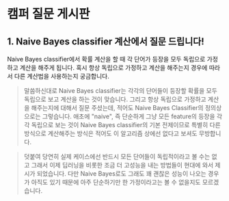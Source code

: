 # 캠퍼 질문 게시판

## 1. Naive Bayes classifier 계산에서 질문 드립니다!

Naive Bayes classifier에서 확률 계산을 할 때 각 단어가 등장을 모두 독립으로 가정하고 계산을 해주게 됩니다. 혹시 항상 독립으로 가정하고 계산을 해주는지 경우에 따라서 다른 계산법을 사용하는지 궁금합니다.



> 말씀하신대로 Naive Bayes classifier는 각각의 단어들이 등장할 확률을 모두 독립으로 보고 계산을 하는 것이 맞습니다. 그리고 항상 독립으로 가정하고 계산을 해주는지에 대해서 질문 주셨는데, 적어도 Naive Bayes Classifier의 정의상으로는 그렇습니다. 애초에 "naive", 즉 단순하게 그냥 모든 feature의 등장을 각각 독립으로 보는 것이 Naive Bayes classifier의 기본 전제이므로 특별히 다른 방식으로 계산해주는 방식은 적어도 이 알고리즘 상에선 없다고 보셔도 무방합니다.

> 덧붙여 당연히 실제 케이스에선 반드시 모든 단어들이 독립적이라고 볼 수는 없고 그래서 이제 딥러닝을 비롯한 조금 더 고성능을 내는 방법들이 현대에 와서 제시가 되었습니다. 다만 Naive Bayes로도 그래도 꽤 괜찮은 성능이 나오는 경우가 아직도 있기 때문에 아주 단순하기만 한 가정이라고는 볼 수 없을지도 모르겠습니다.

